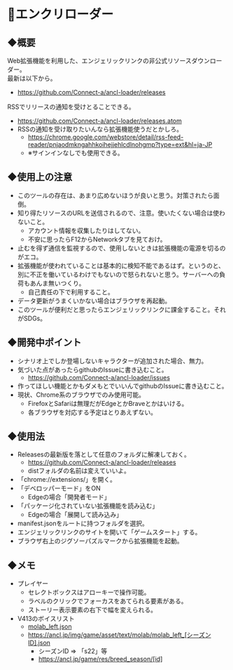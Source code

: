 # 👼エンクリローダー

## ◆概要
Web拡張機能を利用した、エンジェリックリンクの非公式リソースダウンローダー。  
最新は以下から。
- https://github.com/Connect-a/ancl-loader/releases  

RSSでリリースの通知を受けとることできる。
- https://github.com/Connect-a/ancl-loader/releases.atom
- RSSの通知を受け取りたいんなら拡張機能使うだとかしろ。
  - https://chrome.google.com/webstore/detail/rss-feed-reader/pnjaodmkngahhkoihejjehlcdlnohgmp?type=ext&hl=ja-JP
  - ※サインインなしでも使用できる。

## ◆使用上の注意
- このツールの存在は、あまり広めないほうが良いと思う。対策されたら面倒。
- 知り得たリソースのURLを送信されるので、注意。使いたくない場合は使わないこと。
  - アカウント情報を収集したりはしてない。
  - 不安に思ったらF12からNetworkタブを見ておけ。
- 止むを得ず通信を監視するので、使用しないときは拡張機能の電源を切るのがエコ。
- 拡張機能が使われていることは基本的に検知不能であるはず。というのと、別に不正を働いているわけでもないので怒られないと思う。サーバーへの負荷もあんま無いつくり。
  - 自己責任の下で利用すること。
- データ更新がうまくいかない場合はブラウザを再起動。
- このツールが便利だと思ったらエンジェリックリンクに課金すること。それがSDGs。

## ◆開発中ポイント
- シナリオ上でしか登場しないキャラクターが追加された場合、無力。
- 気づいた点があったらgithubのIssueに書き込むこと。
  - https://github.com/Connect-a/ancl-loader/issues
- 作ってほしい機能とかもダメもとでいいんでgithubのIssueに書き込むこと。
- 現状、Chrome系のブラウザでのみ使用可能。
  - FirefoxとSafariは無理だがEdgeとかBraveとかはいける。
  - 各ブラウザを対応する予定はとりあえずない。

## ◆使用法
- Releasesの最新版を落として任意のフォルダに解凍しておく。
  - https://github.com/Connect-a/ancl-loader/releases
  - distフォルダの名前は変えていいよ。
- 「chrome://extensions/」を開く。
- 「デベロッパーモード」をON
  - Edgeの場合「開発者モード」
- 「パッケージ化されていない拡張機能を読み込む」
  - Edgeの場合「展開して読み込み」
- manifest.jsonをルートに持つフォルダを選択。
- エンジェリックリンクのサイトを開いて「ゲームスタート」する。
- ブラウザ右上のジグソーパズルマークから拡張機能を起動。

## ◆メモ
- プレイヤー
  - セレクトボックスはアローキーで操作可能。
  - ラベルのクリックでフォーカスをあてられる要素がある。
  - ストーリー表示要素の右下で幅を変えられる。
- V413のボイスリスト
  - [molab_left.json](src\repository\molab_left.json)
  - https://ancl.jp/img/game/asset/text/molab/molab_left_[シーズンID].json
    - シーズンID ⇒ 「s22」等
    - https://ancl.jp/game/res/breed_season/[id]
  